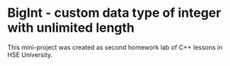 # BigInt - custom data type of integer with unlimited length

This mini-project was created as second homework lab of C++ lessons in HSE University.